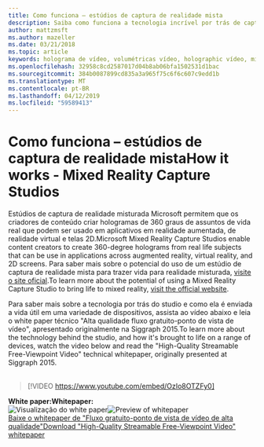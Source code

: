 ```yaml
---
title: Como funciona – estúdios de captura de realidade mista
description: Saiba como funciona a tecnologia incrível por trás de captura de vídeo holográfica de 360 graus da Microsoft.
author: mattzmsft
ms.author: mazeller
ms.date: 03/21/2018
ms.topic: article
keywords: holograma de vídeo, volumétricas vídeo, holographic vídeo, misto realidade
ms.openlocfilehash: 32958c8cd2587017d04b8ab06bfa1502531d1bac
ms.sourcegitcommit: 384b0087899cd835a3a965f75c6f6c607c9edd1b
ms.translationtype: MT
ms.contentlocale: pt-BR
ms.lasthandoff: 04/12/2019
ms.locfileid: "59589413"
---
```

# <a name="how-it-works---mixed-reality-capture-studios"></a><span data-ttu-id="794fb-104">Como funciona – estúdios de captura de realidade mista</span><span class="sxs-lookup"><span data-stu-id="794fb-104">How it works - Mixed Reality Capture Studios</span></span>

<span data-ttu-id="794fb-105">Estúdios de captura de realidade misturada Microsoft permitem que os criadores de conteúdo criar hologramas de 360 graus de assuntos de vida real que podem ser usado em aplicativos em realidade aumentada, de realidade virtual e telas 2D.</span><span class="sxs-lookup"><span data-stu-id="794fb-105">Microsoft Mixed Reality Capture Studios enable content creators to create 360-degree holograms from real life subjects that can be use in applications across augmented reality, virtual reality, and 2D screens.</span></span> <span data-ttu-id="794fb-106">Para saber mais sobre o potencial do uso de um estúdio de captura de realidade mista para trazer vida para realidade misturada, [visite o site oficial](https://www.microsoft.com/mixed-reality/capture-studios).</span><span class="sxs-lookup"><span data-stu-id="794fb-106">To learn more about the potential of using a Mixed Reality Capture Studio to bring life to mixed reality, [visit the official website](https://www.microsoft.com/mixed-reality/capture-studios).</span></span>

<span data-ttu-id="794fb-107">Para saber mais sobre a tecnologia por trás do studio e como ela é enviada a vida útil em uma variedade de dispositivos, assista ao vídeo abaixo e leia o white paper técnico "Alta qualidade fluxo gratuito-ponto de vista de vídeo", apresentado originalmente na Siggraph 2015.</span><span class="sxs-lookup"><span data-stu-id="794fb-107">To learn more about the technology behind the studio, and how it's brought to life on a range of devices, watch the video below and read the "High-Quality Streamable Free-Viewpoint Video" technical whitepaper, originally presented at Siggraph 2015.</span></span>
<br>
<br>
>[!VIDEO https://www.youtube.com/embed/OzIo8OTZFy0]


<span data-ttu-id="794fb-108">**White paper:**</span><span class="sxs-lookup"><span data-stu-id="794fb-108">**Whitepaper:**</span></span><br>
<span data-ttu-id="794fb-109">![Visualização do white paper](images/siggraph-whitepaper-thumb-200px.png)</span><span class="sxs-lookup"><span data-stu-id="794fb-109">![Preview of whitepaper](images/siggraph-whitepaper-thumb-200px.png)</span></span><br>
[<span data-ttu-id="794fb-110">Baixe o whitepaper de "Fluxo gratuito-ponto de vista de vídeo de alta qualidade"</span><span class="sxs-lookup"><span data-stu-id="794fb-110">Download "High-Quality Streamable Free-Viewpoint Video" whitepaper</span></span>](images/high-quality-streamable-free-viewpoint-video.pdf)
